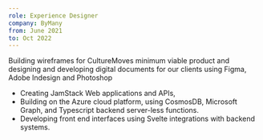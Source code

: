 ```yaml
---
role: Experience Designer
company: ByMany
from: June 2021
to: Oct 2022
---
```

Building wireframes for CultureMoves minimum viable product and designing and developing digital documents for our clients using Figma, Adobe Indesign and Photoshop
- Creating JamStack Web applications and APIs, 
- Building on the Azure cloud platform, using CosmosDB, Microsoft Graph, and Typescript backend server-less functions. 
- Developing front end interfaces using  Svelte integrations with backend systems. 
